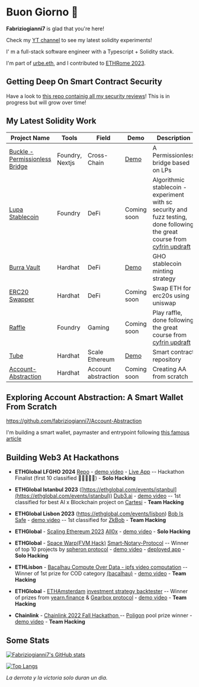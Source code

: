 # Buon Giorno 👋
**Fabriziogianni7** is glad that you're here!

Check my [YT channel](https://www.youtube.com/@fabriziogianni7) to see my latest solidity experiments!

I' m a full-stack software engineer with a Typescript + Solidity stack.

I'm part of [urbe.eth](https://twitter.com/urbeEth), and I contributed to [ETHRome 2023](https://ethrome.org/).

## Getting Deep On Smart Contract Security
Have a look to [this repo containig all my security reviews](https://github.com/fabriziogianni7/security-reviews/tree/main)! This is in progress but will grow over time!

## My Latest Solidity Work
| Project Name | Tools | Field | Demo | Description |
|--------------|-------|-------|------|-------------|
| [Buckle - Permissionless Bridge](https://github.com/fabriziogianni7/buckle-app)|Foundry, Nextjs|Cross-Chain|[Demo](https://youtu.be/re0vhNG-GqE?si=XJJFXlvOvNoK9OeL)|A Permissionless bridge based on LPs|
| [Lupa Stablecoin](https://github.com/fabriziogianni7/lupa-stablecoin) | Foundry | DeFi | Coming soon | Algorithmic stablecoin - experiment with sc security and fuzz testing, done following the great course from [cyfrin updraft](https://updraft.cyfrin.io/) |
| [Burra Vault](https://github.com/fabriziogianni7/Burra-Vault-LFGHO)    | Hardhat | DeFi| [Demo](https://github.com/fabriziogianni7/Burra-Vault-LFGHO) | GHO stablecoin minting strategy  |
| [ERC20 Swapper](https://github.com/fabriziogianni7/erc20-swapper)    | Hardhat | DeFi| Coming soon | Swap ETH for erc20s using uniswap |
| [Raffle](https://github.com/fabriziogianni7/foundry-raffle)    | Foundry | Gaming | Coming soon | Play raffle, done following the great course from [cyfrin updraft](https://updraft.cyfrin.io/) |
| [Tube](https://github.com/fabriziogianni7/tube/tree/main/contracts)   | Hardhat | Scale Ethereum | [Demo](https://ethglobal.com/showcase/tube-subnet-ck7gd) | Smart contract repository |
| [Account-Abstraction](https://github.com/fabriziogianni7/Account-Abstraction)  | Hardhat | Account abstraction| Coming soon | Creating AA from scratch |


## Exploring Account Abstraction: A Smart Wallet From Scratch
https://github.com/fabriziogianni7/Account-Abstraction

I'm building a smart wallet, paymaster and entrypoint following [this famous article](https://www.alchemy.com/blog/account-abstraction)

## Building Web3 At Hackathons

- **ETHGlobal LFGHO 2024**  [Repo](https://github.com/fabriziogianni7/Burra-Vault-LFGHO/tree/main) - [demo video](https://www.youtube.com/watch?v=tEKQqmg4-w8&t=1253s) - [Live App](https://burra-vault-lfgho-434a41.spheron.app/) -- Hackathon Finalist (first 10 classified 🍾🍾🍾🍾🍾) - **Solo Hacking**

- **ETHGlobal Istanbul 2023** ([https://ethglobal.com/events/istanbul](https://ethglobal.com/events/istanbul)) [Dub3.ai]([https://github.com/fabriziogianni7/bob-is-safe](https://github.com/fabriziogianni7/dub3)) - [demo video](https://ethglobal.com/showcase/dub3-ai-h1riu) -- 1st classified for best AI x Blockchain project on [Cartesi](https://cartesi.io/) - **Team Hacking**

- **ETHGlobal Lisbon 2023** (https://ethglobal.com/events/lisbon) [Bob Is Safe](https://github.com/fabriziogianni7/bob-is-safe) - [demo video](https://youtu.be/jQ2h1h95F5Q) -- 1st classified for [ZkBob](https://zkbob.com/) - **Team Hacking**

- **ETHGlobal** - [Scaling Ethereum 2023](https://ethglobal.com/events/scaling2023) [All0x](https://github.com/fabriziogianni7/All0x) - [demo video](https://youtu.be/pmzGyZu6NV8) - **Solo Hacking**

- **ETHGlobal** - [Space Warp(FVM Hack)](https://ethglobal.com/events/spacewarp) [Smart-Notary-Protocol]( https://github.com/fabriziogianni7/Smart-Notary-Protocol ) -- Winner of top 10 projects by [spheron protocol](https://spheron.network/) - [demo video](https://youtu.be/CYYsoPYDCes) - [deployed app](https://smart-notary-protocol.com/) - **Solo Hacking**

- **ETHLisbon** - [Bacalhau Compute Over Data - ipfs video computation](https://github.com/rickkdev/ipfs-video-computation-bacalhau) -- Winner of 1st prize for COD category [(bacalhau)](https://www.bacalhau.org/) - [demo video](https://youtu.be/mluxGr8h2ic) - **Team Hacking**

- **ETHGlobal** - [ETHAmsterdam](https://amsterdam.ethglobal.com/) [investment strategy backtester](https://github.com/fabriziogianni7/straEthgify) -- Winner of prizes from [yearn.finance](https://yearn.finance/) & [Gearbox protocol](https://gearbox.fi/) - [demo video](https://youtu.be/1xtfiZXh43c) - **Team Hacking**

- **Chainlink** - [Chainlink 2022 Fall Hackathon ](https://github.com/ialberquilla/chainlink-technical-indicators) -- [Poligon](https://polygon.technology/) pool prize winner - [demo video](https://youtu.be/VAmiDG67CY8) - **Team Hacking**

## Some Stats

[![Fabriziogianni7's GitHub stats](https://github-readme-stats.vercel.app/api?username=fabriziogianni7&theme=merko&custom_title=Fabriziogianni7's%20Open%20Source%20Activity&langs_count=10)](https://github.com/fabriziogianni7/github-readme-stats)

[![Top Langs](https://github-readme-stats.vercel.app/api/top-langs/?username=fabriziogianni7&theme=merko&layout=compact)](https://github.com/fabriziogianni7/github-readme-stats)



*La derrota y la victoria solo duran un dia.*


